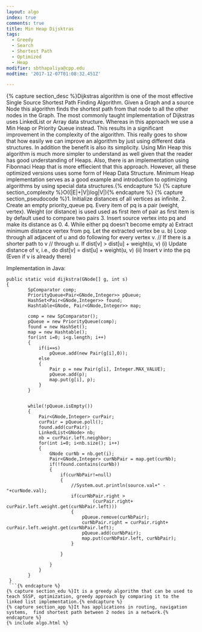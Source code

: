 ```yaml
---
layout: algo
index: true
comments: true
title: Min Heap Dijsktras
tags:
  - Greedy
  - Search
  - Shortest Path
  - Optimized
  - Heap
modifier: sbthapaliya@cpp.edu
modtime: '2017-12-07T01:08:32.451Z'

---
```

{% capture section_desc %}Dijkstras algorithm is one of the most effective Single Source Shortest Path Finding Algorithm. Given a Graph and a source Node this algorithm finds the shortest path from that node to all the other nodes in the Graph. The most commonly taught implementation of Dijkstras uses LinkedList or Array data structure. Whereas in this approach we use a Min Heap or Priority Queue instead. This results in a significant improvement in the complexity of the algorithm. This really goes to show that how easily we can improve an algorithm by just using different data structures. In addition the benefit is also its simplicity. Using Min Heap this algorithm is much more simpler to understand as well given that the reader has good understanding of Heaps. Also, there is an implementation using Fibonnaci Heap that is more effiecient that this approach. However, all these optimized versions uses some form of Heap Data Structure. Minimum Heap implementation serves as a good example and introduction to optimizing algorithms by using special data structures.{% endcapture %}
{% capture section_complexity %}O((|E|+|V|)log|V|){% endcapture %}
{% capture section_pseudocode %}1. Initialize distances of all vertices as infinite.
2. Create an empty priority_queue pq.  Every item
   of pq is a pair (weight, vertex). Weight (or 
   distance) is used used as first item  of pair
   as first item is by default used to compare
   two pairs
3. Insert source vertex into pq and make its
   distance as 0.
4. While either pq doesn't become empty
    a) Extract minimum distance vertex from pq. 
       Let the extracted vertex be u.
    b) Loop through all adjacent of u and do 
       following for every vertex v.           // If there is a shorter path to v
           // through u. 
           If dist[v] > dist[u] + weight(u, v)               (i) Update distance of v, i.e., do
                     dist[v] = dist[u] + weight(u, v)
               (ii) Insert v into the pq (Even if v is
                    already there)
										
										
Implementation in Java:
```
public static void dijkstra(GNode[] g, int s)
{
        SpComparator comp;
        PriorityQueue<Pair<GNode,Integer>> pQueue;
        HashSet<Pair<GNode,Integer>> found;
        Hashtable<GNode, Pair<GNode,Integer>> map;
         
        comp = new SpComparator();
        pQueue = new PriorityQueue(comp);
        found = new HashSet();
        map = new Hashtable();
        for(int i=0; i<g.length; i++)
        {
            if(i==s)
                pQueue.add(new Pair(g[i],0));
            else 
            {
                Pair p = new Pair(g[i], Integer.MAX_VALUE);
                pQueue.add(p);
                map.put(g[i], p);
            }
        }
         
         
        while(!pQueue.isEmpty())
        {
            Pair<GNode,Integer> curPair;
            curPair = pQueue.poll();
            found.add(curPair);
            LinkedList<GNode> nb;
            nb = curPair.left.neighbor;
            for(int i=0; i<nb.size(); i++)
            {
                GNode curNb = nb.get(i);
                Pair<GNode,Integer> curNbPair = map.get(curNb);
                if(!found.contains(curNb))
                {
                    if(curNbPair!=null)
                    {
                        //System.out.println(source.val+" - "+curNode.val);
                        if(curNbPair.right > 
                                (curPair.right+ curPair.left.weight.get(curNbPair.left)))
                        {
                            pQueue.remove(curNbPair);
                            curNbPair.right = curPair.right+ curPair.left.weight.get(curNbPair.left);
                            pQueue.add(curNbPair);
                            map.put(curNbPair.left, curNbPair);
                        }
                    
                    }
                    
                }
            }
        }
 }
 ```{% endcapture %}
{% capture section_edu %}It is a greedy algorithm that can be used to teach SSSP, optimization, greedy approach by comparing it to the linked list implementation.{% endcapture %}
{% capture section_app %}It has applications in routing, navigation systems,  find shortest path between 2 nodes in a network.{% endcapture %}
{% include algo.html %}